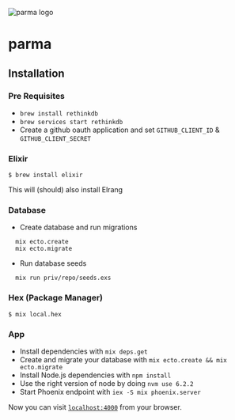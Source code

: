 ![parma logo](https://s3-ap-southeast-1.amazonaws.com/parma-img/parma_logo_with_text.png)

# parma

## Installation
### Pre Requisites

* `brew install rethinkdb`
* `brew services start rethinkdb`
* Create a github oauth application and set `GITHUB_CLIENT_ID` & `GITHUB_CLIENT_SECRET`

### Elixir

  ```
  $ brew install elixir
  ```

This will (should) also install Elrang

### Database

  * Create database and run migrations

  ```
    mix ecto.create
    mix ecto.migrate
  ```

  * Run database seeds
  ```
    mix run priv/repo/seeds.exs
  ```

### Hex (Package Manager)

  ```
  $ mix local.hex
  ```

### App

  * Install dependencies with `mix deps.get`
  * Create and migrate your database with `mix ecto.create && mix ecto.migrate`
  * Install Node.js dependencies with `npm install`
  * Use the right version of node by doing `nvm use 6.2.2`
  * Start Phoenix endpoint with `iex -S mix phoenix.server`

Now you can visit [`localhost:4000`](http://localhost:4000) from your browser.

